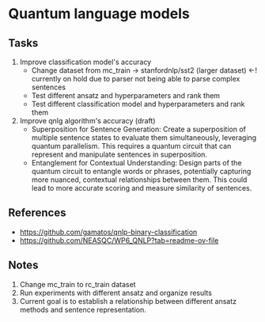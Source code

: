 # Quantum language models

## Tasks
1. Improve classification model's accuracy
    - Change dataset from mc_train -> stanfordnlp/sst2 (larger dataset) <-! currently on hold due to parser not being able to parse complex sentences
    - Test different ansatz and hyperparameters and rank them
    - Test different classification model and hyperparameters and rank them
2. Improve qnlg algorithm's accuracy (draft)
    - Superposition for Sentence Generation: Create a superposition of multiple sentence states to evaluate them simultaneously, leveraging quantum parallelism. This requires a quantum circuit that can represent and manipulate sentences in superposition.
    - Entanglement for Contextual Understanding: Design parts of the quantum circuit to entangle words or phrases, potentially capturing more nuanced, contextual relationships between them. This could lead to more accurate scoring and measure similarity of sentences.

## References
- https://github.com/gamatos/qnlp-binary-classification
- https://github.com/NEASQC/WP6_QNLP?tab=readme-ov-file

## Notes
1. Change mc_train to rc_train dataset
2. Run experiments with different ansatz and organize results
3. Current goal is to establish a relationship between different ansatz methods and sentence representation.
